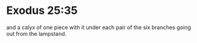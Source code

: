 # Exodus 25:35

and a calyx of one piece with it under each pair of the six branches going out from the lampstand.
